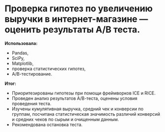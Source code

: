 # Проверка гипотез по увеличению выручки в интернет-магазине — оценить результаты A/B теста.

**Использовала:**
- Pandas, 
- SciPy, 
- Matplotlib, 
- проверка статистических гипотез, 
- А/В-тестирование.

**Итог:**
- Приоритезированы гипотезы при помощи фреймворков ICE и RICE. 
- Проведен анализ результатов А/В-теста, оценены условия проведения теста. 
- Изучены кумулятивная выручка, средний чек и конверсии по группам, посчитана статистическая значимость различий конверсий и средних чеков по сырым и очищенным данным.
- Рекомендована остановка теста.
